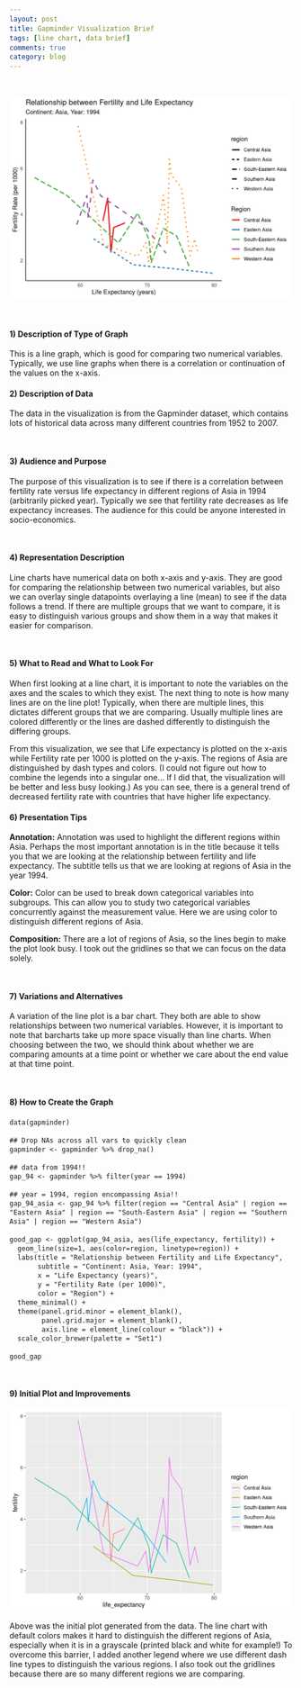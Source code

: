 ```yaml
---
layout: post
title: Gapminder Visualization Brief
tags: [line chart, data brief]
comments: true
category: blog
---
```


<br>

![](/images/gap_asia.png)

<br>

#### 1) Description of Type of Graph

This is a line graph, which is good for comparing two numerical variables. Typically, we use line graphs when there is a correlation or continuation of the values on the x-axis.
<br>

#### 2) Description of Data

The data in the visualization is from the Gapminder dataset, which contains lots of historical data across many different countries from 1952 to 2007. 

<br>

#### 3) Audience and Purpose

The purpose of this visualization is to see if there is a correlation between fertility rate versus life expectancy in different regions of Asia in 1994 (arbitrarily picked year). Typically we see that fertility rate decreases as life expectancy increases. The audience for this could be anyone interested in socio-economics. 

<br>

#### 4) Representation Description

Line charts have numerical data on both x-axis and y-axis. They are good for comparing the relationship between two numerical variables, but also we can overlay single datapoints overlaying a line (mean) to see if the data follows a trend. If there are multiple groups that we want to compare, it is easy to distinguish various groups and show them in a way that makes it easier for comparison.

<br>

#### 5) What to Read and What to Look For

When first looking at a line chart, it is important to note the variables on the axes and the scales to which they exist. The next thing to note is how many lines are on the line plot! Typically, when there are multiple lines, this dictates different groups that we are comparing. Usually multiple lines are colored differently or the lines are dashed differently to distinguish the differing groups.

From this visualization, we see that Life expectancy is plotted on the x-axis while Fertility rate per 1000 is plotted on the y-axis. The regions of Asia are distinguished by dash types and colors. (I could not figure out how to combine the legends into a singular one... If I did that, the visualization will be better and less busy looking.) As you can see, there is a general trend of decreased fertility rate with countries that have higher life expectancy. 
<br>

#### 6) Presentation Tips

**Annotation:** Annotation was used to highlight the different regions within Asia. Perhaps the most important annotation is in the title because it tells you that we are looking at the relationship between fertility and life expectancy. The subtitle tells us that we are looking at regions of Asia in the year 1994.

**Color:** Color can be used to break down categorical variables into subgroups. This can allow you to study two categorical variables concurrently against the measurement value. Here we are using color to distinguish different regions of Asia.

**Composition:** There are a lot of regions of Asia, so the lines begin to make the plot look busy. I took out the gridlines so that we can focus on the data solely.

<br>

#### 7) Variations and Alternatives

A variation of the line plot is a bar chart. They both are able to show relationships between two numerical variables. However, it is important to note that barcharts take up more space visually than line charts. When choosing between the two, we should think about whether we are comparing amounts at a time point or whether we care about the end value at that time point. 

<br>

#### 8) How to Create the Graph 

````
data(gapminder)

## Drop NAs across all vars to quickly clean
gapminder <- gapminder %>% drop_na()

## data from 1994!!
gap_94 <- gapminder %>% filter(year == 1994) 

## year = 1994, region encompassing Asia!!
gap_94_asia <- gap_94 %>% filter(region == "Central Asia" | region == "Eastern Asia" | region == "South-Eastern Asia" | region == "Southern Asia" | region == "Western Asia")
  
good_gap <- ggplot(gap_94_asia, aes(life_expectancy, fertility)) + 
  geom_line(size=1, aes(color=region, linetype=region)) +
  labs(title = "Relationship between Fertility and Life Expectancy",
       subtitle = "Continent: Asia, Year: 1994",
       x = "Life Expectancy (years)", 
       y = "Fertility Rate (per 1000)",
       color = "Region") +
  theme_minimal() +
  theme(panel.grid.minor = element_blank(),
        panel.grid.major = element_blank(),
        axis.line = element_line(colour = "black")) +
  scale_color_brewer(palette = "Set1")

good_gap
````

<br>

#### 9) Initial Plot and Improvements

![](/images/gap_asia_init.png)

Above was the initial plot generated from the data. The line chart with default colors makes it hard to distinguish the different regions of Asia, especially when it is in a grayscale (printed black and white for example!) To overcome this barrier, I added another legend where we use different dash line types to distinguish the various regions. I also took out the gridlines because there are so many different regions we are comparing.
